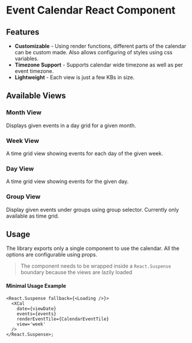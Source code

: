 # Event Calendar React Component

## Features
- **Customizable** - Using render functions, different parts of the calendar can be custom made. Also allows configuring of styles using css variables.
- **Timezone Support** - Supports calendar wide timezone as well as per event timezone.
- **Lightweight** - Each view is just a few KBs in size.

## Available Views
### Month View
Displays given events in a day grid for a given month.

### Week View
A time grid view showing events for each day of the given week.

### Day View
A time grid view showing events for the given day.

### Group View
Display given events under groups using group selector. Currently only available as time grid.


## Usage
The library exports only a single component to use the calendar. All the options are configurable using props. 


> The component needs to be wrapped inside a `React.Suspense` boundary because the views are lazily loaded

#### Minimal Usage Example
```tsx
<React.Suspense fallback={<Loading />}>
  <XCal
    date={viewDate}
    events={events}
    renderEventTile={CalendarEventTile}
    view='week'
  />
</React.Suspense>;
```

